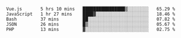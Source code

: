 <!--START_SECTION:waka-->
```text
Vue.js       5 hrs 10 mins   ████████████████▒░░░░░░░░   65.29 % 
JavaScript   1 hr 27 mins    ████▓░░░░░░░░░░░░░░░░░░░░   18.46 % 
Bash         37 mins         ██░░░░░░░░░░░░░░░░░░░░░░░   07.82 % 
JSON         26 mins         █▒░░░░░░░░░░░░░░░░░░░░░░░   05.67 % 
PHP          13 mins         ▓░░░░░░░░░░░░░░░░░░░░░░░░   02.75 % 
```
<!--END_SECTION:waka-->
